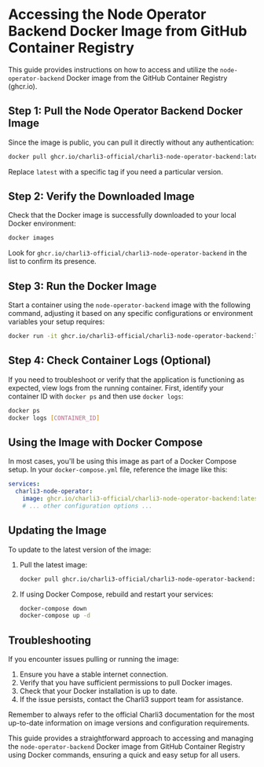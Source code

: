 # Accessing the Node Operator Backend Docker Image from GitHub Container Registry

This guide provides instructions on how to access and utilize the `node-operator-backend` Docker image from the GitHub Container Registry (ghcr.io).

## Step 1: Pull the Node Operator Backend Docker Image

Since the image is public, you can pull it directly without any authentication:

```bash
docker pull ghcr.io/charli3-official/charli3-node-operator-backend:latest
```

Replace `latest` with a specific tag if you need a particular version.

## Step 2: Verify the Downloaded Image

Check that the Docker image is successfully downloaded to your local Docker environment:

```bash
docker images
```

Look for `ghcr.io/charli3-official/charli3-node-operator-backend` in the list to confirm its presence.

## Step 3: Run the Docker Image

Start a container using the `node-operator-backend` image with the following command, adjusting it based on any specific configurations or environment variables your setup requires:

```bash
docker run -it ghcr.io/charli3-official/charli3-node-operator-backend:latest
```

## Step 4: Check Container Logs (Optional)

If you need to troubleshoot or verify that the application is functioning as expected, view logs from the running container. First, identify your container ID with `docker ps` and then use `docker logs`:

```bash
docker ps
docker logs [CONTAINER_ID]
```

## Using the Image with Docker Compose

In most cases, you'll be using this image as part of a Docker Compose setup. In your `docker-compose.yml` file, reference the image like this:

```yaml
services:
  charli3-node-operator:
    image: ghcr.io/charli3-official/charli3-node-operator-backend:latest
    # ... other configuration options ...
```

## Updating the Image

To update to the latest version of the image:

1. Pull the latest image:
   ```bash
   docker pull ghcr.io/charli3-official/charli3-node-operator-backend:latest
   ```

2. If using Docker Compose, rebuild and restart your services:
   ```bash
   docker-compose down
   docker-compose up -d
   ```

## Troubleshooting

If you encounter issues pulling or running the image:

1. Ensure you have a stable internet connection.
2. Verify that you have sufficient permissions to pull Docker images.
3. Check that your Docker installation is up to date.
4. If the issue persists, contact the Charli3 support team for assistance.

Remember to always refer to the official Charli3 documentation for the most up-to-date information on image versions and configuration requirements.

This guide provides a straightforward approach to accessing and managing the `node-operator-backend` Docker image from GitHub Container Registry using Docker commands, ensuring a quick and easy setup for all users.